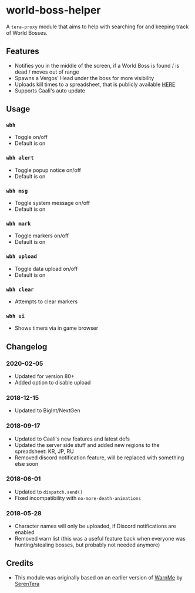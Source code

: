 # world-boss-helper
A `tera-proxy` module that aims to help with searching for and keeping track of World Bosses.

## Features
- Notifies you in the middle of the screen, if a World Boss is found / is dead / moves out of range
- Spawns a Vergos' Head under the boss for more visibility
- Uploads kill times to a spreadsheet, that is publicly available [HERE](https://tera.zone/worldboss/eu/)
- Supports Caali's auto update

## Usage
### `wbh`
- Toggle on/off
- Default is on
### `wbh alert`
- Toggle popup notice on/off
- Default is on
### `wbh msg`
- Toggle system message on/off
- Default is on
### `wbh mark`
- Toggle markers on/off
- Default is on
### `wbh upload`
- Toggle data upload on/off
- Default is on
### `wbh clear`
- Attempts to clear markers
### `wbh ui`
- Shows timers via in game browser

## Changelog
### 2020-02-05
- Updated for version 80+
- Added option to disable upload
### 2018-12-15
- Updated to BigInt/NextGen
### 2018-09-17
- Updated to Caali's new features and latest defs
- Updated the server side stuff and added new regions to the spreadsheet: KR, JP, RU
- Removed discord notification feature, will be replaced with something else soon
### 2018-06-01
- Updated to `dispatch.send()`
- Fixed incompatibility with `no-more-death-animations`
### 2018-05-28
- Character names will only be uploaded, if Discord notifications are enabled
- Removed warn list (this was a useful feature back when everyone was hunting/stealing bosses, but probably not needed anymore)

## Credits
- This module was originally based on an earlier version of [WarnMe](https://github.com/SerenTera/WarnMe) by [SerenTera](https://github.com/SerenTera)
